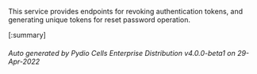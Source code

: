 






This service provides endpoints for revoking authentication tokens, and generating unique tokens for reset password operation.

[:summary]

###### Auto generated by Pydio Cells Enterprise Distribution v4.0.0-beta1 on 29-Apr-2022
